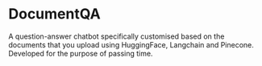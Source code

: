 # DocumentQA
A question-answer chatbot specifically customised based on the documents that you upload using HuggingFace, Langchain and Pinecone. Developed for the purpose of passing time.
